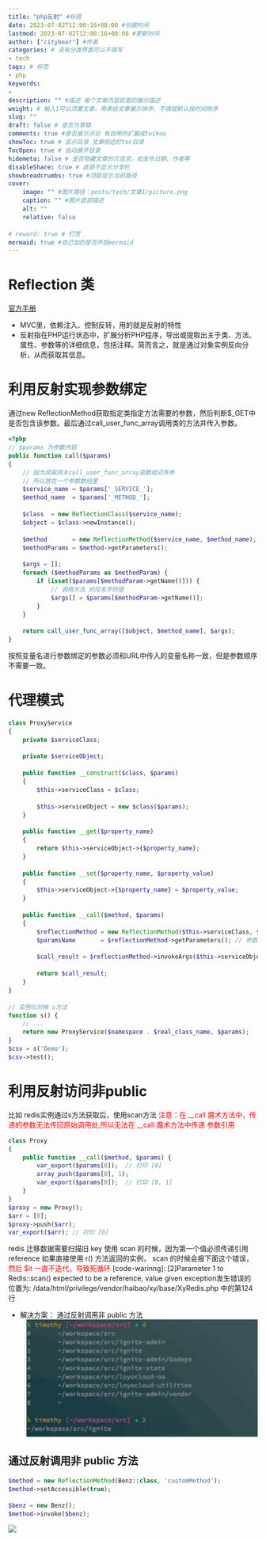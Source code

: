 ```yaml
---
title: "php反射" #标题
date: 2023-07-02T12:00:16+08:00 #创建时间
lastmod: 2023-07-02T12:00:16+08:00 #更新时间
author: ["citybear"] #作者
categories: # 没有分类界面可以不填写
- tech
tags: # 标签
- php
keywords: 
- 
description: "" #描述 每个文章内容前面的展示描述
weight: # 输入1可以顶置文章，用来给文章展示排序，不填就默认按时间排序
slug: ""
draft: false # 是否为草稿
comments: true #是否展示评论 有自带的扩展成twikoo
showToc: true # 显示目录 文章侧边栏toc目录
TocOpen: true # 自动展开目录
hidemeta: false # 是否隐藏文章的元信息，如发布日期、作者等
disableShare: true # 底部不显示分享栏
showbreadcrumbs: true #顶部显示当前路径
cover:
    image: "" #图片路径：posts/tech/文章1/picture.png
    caption: "" #图片底部描述
    alt: ""
    relative: false

# reward: true # 打赏
mermaid: true #自己加的是否开启mermaid
---
```

# Reflection 类
[官方手册](https://www.php.net/manual/zh/book.reflection.php)
- MVC里，依赖注入、控制反转，用的就是反射的特性
- 反射指在PHP运行状态中，扩展分析PHP程序，导出或提取出关于类、方法、属性、参数等的详细信息，包括注释。简而言之，就是通过对象实例反向分析，从而获取其信息。
# 利用反射实现参数绑定
通过new ReflectionMethod获取指定类指定方法需要的参数，然后判断$_GET中是否包含该参数。最后通过call_user_func_array调用类的方法并传入参数。
``` php
<?php
// $params 为参数内容
public function call($params)
{
    // 因为简易网关call_user_func_array是数组式传参
    // 所以放在一个参数数组里
    $service_name = $params['_SERVICE_'];
    $method_name  = $params['_METHOD_'];

    $class  = new ReflectionClass($service_name);
    $object = $class->newInstance();

    $method       = new ReflectionMethod($service_name, $method_name);
    $methodParams = $method->getParameters();

    $args = [];
    foreach ($methodParams as $methodParam) {
        if (isset($params[$methodParam->getName()])) {
            // 调用方法 对应名字的值
            $args[] = $params[$methodParam->getName()];
        }
    }

    return call_user_func_array([$object, $method_name], $args);
}
```
按照变量名进行参数绑定的参数必须和URL中传入的变量名称一致，但是参数顺序不需要一致。

# 代理模式
``` php
class ProxyService
{
    private $serviceClass;

    private $serviceObject;

    public function __construct($class, $params)
    {
        $this->serviceClass = $class;

        $this->serviceObject = new $class($params);
    }

    public function __get($property_name)
    {
        return $this->serviceObject->{$property_name};
    }

    public function __set($property_name, $property_value)
    {
        $this->serviceObject->{$property_name} = $property_value;
    }

    public function __call($method, $params)
    {
        $reflectionMethod = new ReflectionMethod($this->serviceClass, $method);
        $paramsName       = $reflectionMethod->getParameters(); // 参数的字段名

        $call_result = $reflectionMethod->invokeArgs($this->serviceObject, $params);

        return $call_result;
    }
}

// 实例化时候 s方法
function s() {
    // ...
    return new ProxyService($namespace . $real_class_name, $params);
}
$csv = s('Demo');
$csv->test();
```

# 利用反射访问非public
比如 redis实例通过s方法获取后，使用scan方法
<font color="red">注意：在 __call 魔术方法中，传递的参数无法传回原始调用处,所以无法在 __call 魔术方法中传递 参数引用</font>
``` php 
class Proxy
{
    public function __call($method, $params) {
        var_export($params[0]);  // 打印 [0]
        array_push($params[0], 1);
        var_export($params[0]);  // 打印 [0, 1]
    }
}
$proxy = new Proxy();
$arr = [0];
$proxy->push($arr);
var_export($arr); // 打印 [0]
```

redis 迁移数据需要扫描旧  key
使用 scan 的时候，因为第一个值必须传递引用 reference
如果直接使用 r() 方法返回的实例， scan 的时候会报下面这个错误，<font color="red">然后 $it 一直不迭代，导致死循环</font>
[code-warinng]: [2]Parameter 1 to Redis::scan() expected to be a reference, value given exception发生错误的位置为: /data/html/privilege/vendor/haibao/xy/base/XyRedis.php 中的第124行
-  解决方案： 通过反射调用非 public 方法
![alt text](image.png)
## 通过反射调用非 public 方法

``` php 
$method = new ReflectionMethod(Benz::class, 'customMethod');
$method->setAccessible(true);

$benz = new Benz();
$method->invoke($benz);
```
![](demo.png)
